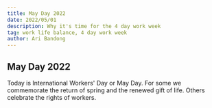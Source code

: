 ```yaml
---
title: May Day 2022
date: 2022/05/01
description: Why it's time for the 4 day work week
tag: work life balance, 4 day work week
author: Ari Bandong
---
```


## May Day 2022

Today is International Workers' Day or May Day. For some we commemorate the return of spring and the renewed gift of life. Others celebrate the rights of workers.


